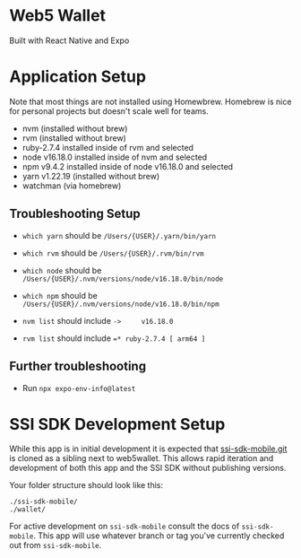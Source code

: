 # Web5 Wallet

Built with React Native and Expo

# Application Setup

Note that most things are not installed using Homewbrew. Homebrew is nice for personal projects but doesn't scale well for teams.

- nvm (installed without brew)
- rvm (installed without brew)
- ruby-2.7.4 installed inside of rvm and selected
- node v16.18.0 installed inside of nvm and selected
- npm v9.4.2 installed inside of node v16.18.0 and selected
- yarn v1.22.19 (installed without brew)
- watchman (via homebrew)

## Troubleshooting Setup

- `which yarn` should be `/Users/{USER}/.yarn/bin/yarn`

- `which rvm` should be `/Users/{USER}/.rvm/bin/rvm`

- `which node` should be `/Users/{USER}/.nvm/versions/node/v16.18.0/bin/node`

- `which npm` should be `/Users/{USER}/.nvm/versions/node/v16.18.0/bin/npm`

- `nvm list` should include `->     v16.18.0`

- `rvm list` should include `=* ruby-2.7.4 [ arm64 ]`

## Further troubleshooting

- Run `npx expo-env-info@latest`

# SSI SDK Development Setup

While this app is in initial development it is expected that [ssi-sdk-mobile.git](https://github.com/TBD54566975/ssi-sdk-mobile) is cloned as a sibling next to web5wallet. This allows rapid iteration and development of both this app and the SSI SDK without publishing versions.

Your folder structure should look like this:

```
./ssi-sdk-mobile/
./wallet/
```

For active development on `ssi-sdk-mobile` consult the docs of `ssi-sdk-mobile`. This app will use whatever branch or tag you've currently checked out from `ssi-sdk-mobile`.
